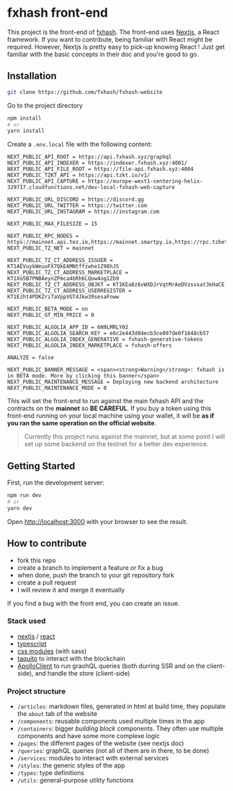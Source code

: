# fxhash front-end

This project is the front-end of [fxhash](https://fxhash.xyz/).
The front-end uses [Nextjs](https://nextjs.org/), a React framework.
If you want to contribute, being familiar with React might be required. However, Nextjs is pretty easy to pick-up knowing React ! Just get familiar with the basic concepts in their doc and you're good to go.


## Installation

```bash
git clone https://github.com/fxhash/fxhash-website
```

Go to the project directory

```bash
npm install
# or
yarn install
```

Create a `.env.local` file with the following content:

```
NEXT_PUBLIC_API_ROOT = https://api.fxhash.xyz/graphql
NEXT_PUBLIC_API_INDEXER = https://indexer.fxhash.xyz:4001/
NEXT_PUBLIC_API_FILE_ROOT = https://file-api.fxhash.xyz:4004
NEXT_PUBLIC_TZKT_API = https://api.tzkt.io/v1/
NEXT_PUBLIC_API_CAPTURE = https://europe-west1-centering-helix-329717.cloudfunctions.net/dev-local-fxhash-web-capture

NEXT_PUBLIC_URL_DISCORD = https://discord.gg
NEXT_PUBLIC_URL_TWITTER = https://twitter.com
NEXT_PUBLIC_URL_INSTAGRAM = https://instagram.com

NEXT_PUBLIC_MAX_FILESIZE = 15

NEXT_PUBLIC_RPC_NODES = https://mainnet.api.tez.ie,https://mainnet.smartpy.io,https://rpc.tzbeta.net,https://teznode.letzbake.com
NEXT_PUBLIC_TZ_NET = mainnet

NEXT_PUBLIC_TZ_CT_ADDRESS_ISSUER = KT1AEVuykWeuuFX7QkEAMNtffzwhe1Z98hJS
NEXT_PUBLIC_TZ_CT_ADDRESS_MARKETPLACE = KT1Xo5B7PNBAeynZPmca4bRh6LQow4og1Zb9
NEXT_PUBLIC_TZ_CT_ADDRESS_OBJKT = KT1KEa8z6vWXDJrVqtMrAeDVzsvxat3kHaCE
NEXT_PUBLIC_TZ_CT_ADDRESS_USERREGISTER = KT1Ezht4PDKZri7aVppVGT4Jkw39sesaFnww

NEXT_PUBLIC_BETA_MODE = on
NEXT_PUBLIC_GT_MIN_PRICE = 0

NEXT_PUBLIC_ALGOLIA_APP_ID = 6N9LMRLY02
NEXT_PUBLIC_ALGOLIA_SEARCH_KEY = e6c2e443d04ecb3ce097de0f1648cb57
NEXT_PUBLIC_ALGOLIA_INDEX_GENERATIVE = fxhash-generative-tokens
NEXT_PUBLIC_ALGOLIA_INDEX_MARKETPLACE = fxhash-offers

ANALYZE = false

NEXT_PUBLIC_BANNER_MESSAGE = <span><strong>Warning</strong>: fxhash is in BETA mode. More by clicking this banner</span>
NEXT_PUBLIC_MAINTENANCE_MESSAGE = Deploying new backend architecture
NEXT_PUBLIC_MAINTENANCE_MODE = 0
```

This will set the front-end to run against the main fxhash API and the contracts on the **mainnet** so **BE CAREFUL**. If you buy a token using this front-end running on your local machine using your wallet, it will be **as if you ran the same operation on the official website**.

> Currently this project runs against the mainnet, but at some point I will set up some backend on the testnet for a better dev experience.


## Getting Started

First, run the development server:

```bash
npm run dev
# or
yarn dev
```

Open [http://localhost:3000](http://localhost:3000) with your browser to see the result.


## How to contribute

* fork this repo
* create a branch to implement a feature or fix a bug
* when done, push the branch to your git repository fork
* create a pull request
* I will review it and merge it eventually

If you find a bug with the front end, you can create an issue.

### Stack used

* [nextjs](https://nextjs.org/) / [react](https://reactjs.org/)
* [typescript](https://www.typescriptlang.org/)
* [css modules](https://github.com/css-modules/css-modules) (with sass)
* [taquito](https://tezostaquito.io/) to interact with the blockchain
* [ApolloClient](https://www.apollographql.com/docs/react/) to run graohQL queries (both durring SSR and on the client-side), and handle the store (client-side)

### Project structure

* `/articles`: markdown files, generated in html at build time, they populate the `about` tab of the website
* `/components`: reusable components used multiple times in the app
* `/containers`: bigger *building block* components. They often use multiple components and have some more complexe logic
* `/pages`: the different pages of the website (see nextjs doc)
* `/queries`: graphQL queries (not all of them are in there, to be done)
* `/services`: modules to interact with external services
* `/styles`: the generic styles of the app
* `/types`: type definitions
* `/utils`: general-purpose utility functions